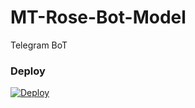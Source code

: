 # MT-Rose-Bot-Model
Telegram BoT 

### Deploy

[![Deploy](https://www.herokucdn.com/deploy/button.svg)](https://heroku.com/deploy?template=https://github.com/CYBERDUDE3/MT-Rose-Bot-Model)

